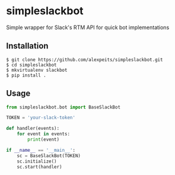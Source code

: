# simpleslackbot

Simple wrapper for Slack's RTM API for quick bot implementations

## Installation

```
$ git clone https://github.com/alexpeits/simpleslackbot.git
$ cd simpleslackbot
$ mkvirtualenv slackbot
$ pip install .
```

## Usage

```python
from simpleslackbot.bot import BaseSlackBot

TOKEN = 'your-slack-token'

def handler(events):
    for event in events:
        print(event)

if __name__ == '__main__':
    sc = BaseSlackBot(TOKEN)
    sc.initialize()
    sc.start(handler)
```
